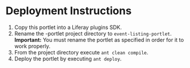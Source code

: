 # Deployment Instructions

1. Copy this portlet into a Liferay plugins SDK.
2. Rename the -portlet project directory to `event-listing-portlet`. 
   **Important:** You must rename the portlet as specified in order for it to 
   work properly.
3. From the project directory execute `ant clean compile`.
4. Deploy the portlet by executing `ant deploy`.